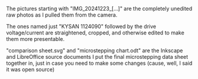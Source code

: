 The pictures starting with "IMG_20241223_[...]" are the completely unedited raw photos as I pulled them from the camera.

The ones named just "KYSAN 1124090" followed by the drive voltage/current are straightened, cropped, and otherwise edited to make them more presentable.

"comparison sheet.svg" and "microstepping chart.odt" are the Inkscape and LibreOffice source documents I put the final microstepping data sheet together in, just in case you need to make some changes (cause, well, I said it was open source)
